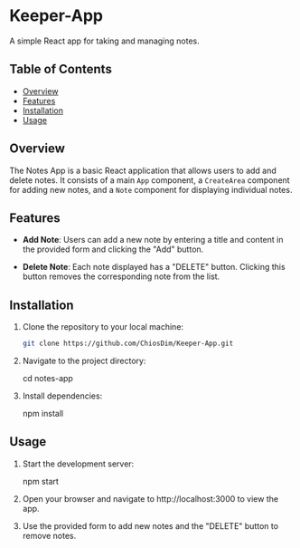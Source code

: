 # Keeper-App

A simple React app for taking and managing notes.

## Table of Contents

- [Overview](#overview)
- [Features](#features)
- [Installation](#installation)
- [Usage](#usage)

## Overview

The Notes App is a basic React application that allows users to add and delete notes. It consists of a main `App` component, a `CreateArea` component for adding new notes, and a `Note` component for displaying individual notes.

## Features

- **Add Note**: Users can add a new note by entering a title and content in the provided form and clicking the "Add" button.

- **Delete Note**: Each note displayed has a "DELETE" button. Clicking this button removes the corresponding note from the list.

## Installation

1. Clone the repository to your local machine:

   ```bash
   git clone https://github.com/ChiosDim/Keeper-App.git

2. Navigate to the project directory:

    cd notes-app

3. Install dependencies:

     npm install


## Usage

1. Start the development server:

    npm start

2. Open your browser and navigate to http://localhost:3000 to view the app.

3. Use the provided form to add new notes and the "DELETE" button to remove notes.

